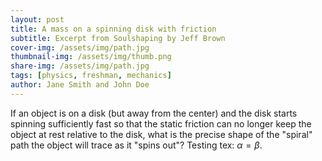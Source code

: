 ```yaml
---
layout: post
title: A mass on a spinning disk with friction
subtitle: Excerpt from Soulshaping by Jeff Brown
cover-img: /assets/img/path.jpg
thumbnail-img: /assets/img/thumb.png
share-img: /assets/img/path.jpg
tags: [physics, freshman, mechanics]
author: Jane Smith and John Doe
---
```


If an object is on a disk (but away from the center) and the disk starts spinning sufficiently fast so that the static friction can no longer keep the object at rest relative to the disk, what is the precise shape of the "spiral" path the object will trace as it "spins out"? Testing tex: $\alpha=\beta$.
